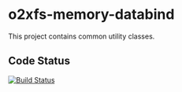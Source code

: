 o2xfs-memory-databind
=====

This project contains common utility classes.

## Code Status

[![Build Status](https://api.travis-ci.org/AndreasFagschlunger/o2xfs-memory-databind.svg?branch=develop)](https://travis-ci.org/AndreasFagschlunger/o2xfs-memory-databind)
